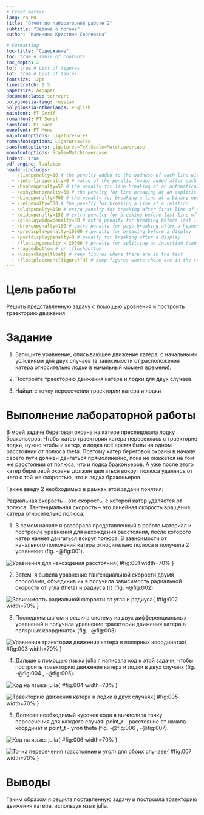```yaml
---
# Front matter
lang: ru-RU
title: "Отчёт по лабораторной работе 2"
subtitle: "Задача о погоне"
author: "Калинина Кристина Сергеевна"

# Formatting
toc-title: "Содержание"
toc: true # Table of contents
toc_depth: 2
lof: true # List of figures
lot: true # List of tables
fontsize: 12pt
linestretch: 1.5
papersize: a4paper
documentclass: scrreprt
polyglossia-lang: russian
polyglossia-otherlangs: english
mainfont: PT Serif
romanfont: PT Serif
sansfont: PT Sans
monofont: PT Mono
mainfontoptions: Ligatures=TeX
romanfontoptions: Ligatures=TeX
sansfontoptions: Ligatures=TeX,Scale=MatchLowercase
monofontoptions: Scale=MatchLowercase
indent: true
pdf-engine: lualatex
header-includes:
  - \linepenalty=10 # the penalty added to the badness of each line within a paragraph (no associated penalty node) Increasing the value makes tex try to have fewer lines in the paragraph.
  - \interlinepenalty=0 # value of the penalty (node) added after each line of a paragraph.
  - \hyphenpenalty=50 # the penalty for line breaking at an automatically inserted hyphen
  - \exhyphenpenalty=50 # the penalty for line breaking at an explicit hyphen
  - \binoppenalty=700 # the penalty for breaking a line at a binary operator
  - \relpenalty=500 # the penalty for breaking a line at a relation
  - \clubpenalty=150 # extra penalty for breaking after first line of a paragraph
  - \widowpenalty=150 # extra penalty for breaking before last line of a paragraph
  - \displaywidowpenalty=50 # extra penalty for breaking before last line before a display math
  - \brokenpenalty=100 # extra penalty for page breaking after a hyphenated line
  - \predisplaypenalty=10000 # penalty for breaking before a display
  - \postdisplaypenalty=0 # penalty for breaking after a display
  - \floatingpenalty = 20000 # penalty for splitting an insertion (can only be split footnote in standard LaTeX)
  - \raggedbottom # or \flushbottom
  - \usepackage{float} # keep figures where there are in the text
  - \floatplacement{figure}{H} # keep figures where there are in the text
---
```


# Цель работы

Решить представленную задачу с помощью уровнения и построить траекторию движения.

# Задание

1. Запишите уравнение, описывающее движение катера, с начальными
условиями для двух случаев (в зависимости от расположения катера
относительно лодки в начальный момент времени).

2. Постройте траекторию движения катера и лодки для двух случаев.

3. Найдите точку пересечения траектории катера и лодки 

# Выполнение лабораторной работы

В моей задаче береговая охрана на катере преследовала лодку браконьеров. 
Чтобы катер траектория катера пересеклась с траекторие лодки, нужно чтобы и катер, и лодка всё время были на одном расстоянии от полюса theta.
Поэтому катер береговой охраны в начале своего пути должен двигаться прямолинейно, пока не окажется на том же расстоянии от полюса, что и лодка браконьеров. 
А уже после этого катер береговой охраны должен двигаться вокруг полюса удаляясь от него с той же скоростью, что и лодка браконьеров.

Также введу 2 необходимых в рамках этой задачи понятия:

Радиальная скорость - это скорость, с которой катер удаляется от полюса.
Тангенциальная скорость – это линейная скорость вращения катера относительно полюса.

1. В самом начале я разобрала представленный в работе материал и построила уравнения для нахождения расстояния, после которого катер начнет двигаться вокруг полюса.
В зависимости от начального положения катера относительно полюса я получила 2 уравнения
(fig. -@fig:001).

![Уравнения для нахождения расстояния](image/210220_1.jpg){ #fig:001 width=70% }

2. Затем, я вывела уравнение тангенциальной скорости двумя способами, объединив их я получила зависимость радиальной скорости от угла (theta) и радиуса (r)
(fig. -@fig:002).

![Зависимость радиальной скорости от угла и радиуса](image/210220_2.jpg){ #fig:002 width=70% }

3. Последним шагом я решила систему из двух дифференциальных уравнений и получила уравнение траектории движения катера в полярных координатах
(fig. -@fig:003).

![Уравнение траектории движения катера в полярных координатах](image/210220_3.jpg){ #fig:003 width=70% }

4. Дальше с помощью языка julia я написала код к этой задачи, чтобы построить траекторию движения катера и лодки в двух случаях 
(fig. -@fig:004 , -@fig:005).

![Код на языке julia](image/210220_4.jpg){ #fig:004 width=70% }

![Траекторию движения катера и лодки в двух случаях](image/210220_5.jpg){ #fig:005 width=70% }

5. Дописав необходимый кусочек кода я вычислила точку пересечения для каждого случая: point_r - расстояние от начала координат и point_t - угол theta
(fig. -@fig:006 , -@fig:007).

![Код на языке julia](image/210220_6.jpg){ #fig:006 width=70% }

![Точка пересечения (расстояние и угол) для обоих случаев](image/210220_7.jpg){ #fig:007 width=70% }

# Выводы

Таким образом я решила поставленную задачу и построила траекторию движения катера, используя язык julia.
